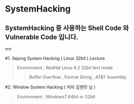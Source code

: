 SystemHacking
=============


SystemHacking 중 사용하는 Shell Code 와 Vulnerable Code 입니다.
-------------
rrrr

#1. Sejong System Hacking ( Linux 32bit ) Lecture
> Environment : RedHat Linux 6.2 32bit text mode
>> Buffer Overflow , Format String , AT&T Assembly




#2. Window System Hacking ( 저자 김현민 님 )
> Environment : Windows7 64bit or 32bit
